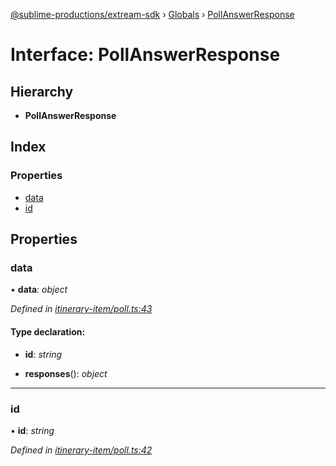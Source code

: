 [@sublime-productions/extream-sdk](../README.md) › [Globals](../globals.md) › [PollAnswerResponse](pollanswerresponse.md)

# Interface: PollAnswerResponse

## Hierarchy

* **PollAnswerResponse**

## Index

### Properties

* [data](pollanswerresponse.md#data)
* [id](pollanswerresponse.md#id)

## Properties

###  data

• **data**: *object*

*Defined in [itinerary-item/poll.ts:43](https://github.com/Extream-SaaS/ex-sdk/blob/bb35162/src/itinerary-item/poll.ts#L43)*

#### Type declaration:

* **id**: *string*

* **responses**(): *object*

___

###  id

• **id**: *string*

*Defined in [itinerary-item/poll.ts:42](https://github.com/Extream-SaaS/ex-sdk/blob/bb35162/src/itinerary-item/poll.ts#L42)*

